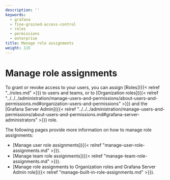 ```yaml
---
description: ''
keywords:
  - grafana
  - fine-grained-access-control
  - roles
  - permissions
  - enterprise
title: Manage role assignments
weight: 115
---
```


# Manage role assignments

To grant or revoke access to your users, you can assign [Roles]({{< relref "../roles.md" >}}) to users and teams, or to [Organization roles]({{< relref "../../../administration/manage-users-and-permissions/about-users-and-permissions.md#organization-users-and-permissions" >}}) and the [Grafana Server Admin]({{< relref "../../../administration/manage-users-and-permissions/about-users-and-permissions.md#grafana-server-administrators" >}}) role.

The following pages provide more information on how to manage role assignments:

- [Manage user role assignments]({{< relref "manage-user-role-assignments.md" >}}).
- [Manage team role assignments]({{< relref "manage-team-role-assignments.md" >}}).
- [Manage role assignments to Organization roles and Grafana Server Admin role]({{< relref "manage-built-in-role-assignments.md" >}}).

